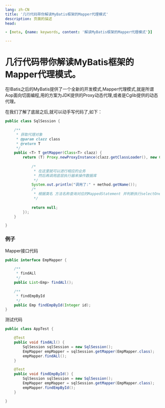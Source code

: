 ```yaml
---
lang: zh-CN   
title: '几行代码带你解读MyBatis框架的Mapper代理模式'  
description: 页面的描述  
head:

- [meta, {name: keywords, content: '解读MyBatis框架的Mapper代理模式'}]

---
```


# 几行代码带你解读MyBatis框架的Mapper代理模式。

在IBatis之后的MyBatis提供了一个全新的开发模式,Mapper代理模式,就是所谓Aop面向切面编程,用的方案为JDK提供的Proxy动态代理,或者是Cglib提供的动态代理。

在我们了解了底层之后,就可以动手写代码了,如下：

```java
public class SqlSession {

    /**
     * 获取代理对象  
     * @param clazz class
     * @return T
     */
    public <T> T getMapper(Class<T> clazz) {
        return (T) Proxy.newProxyInstance(clazz.getClassLoader(), new Class[]{clazz}, (proxy, method, args) -> {
          
            /*
             * 在这里就可以进行相应的业务
             * 然后再调用底层执行器来操作数据库
             */
            System.out.println("调用了:" + method.getName());
            /*
             * 根据类名 方法名称查询对应的MappedStatement 并判断执行selectOne 或 selectList 或 update
             */
            
            return null;
        });
    }

}

```

### 例子

Mapper接口代码

```java
public interface EmpMapper {

    /**
     * findALl
     */
    public List<Emp> findALl();

    /**
     * findEmpById
     */
    public Emp findEmpById(Integer id);
}
```

测试代码

```java
public class AppTest {

    @Test
    public void findALl() {
        SqlSession sqlSession = new SqlSession();
        EmpMapper empMapper = sqlSession.getMapper(EmpMapper.class);
        empMapper.findALl();
    }

    @Test
    public void findEmpById() {
        SqlSession sqlSession = new SqlSession();
        EmpMapper empMapper = sqlSession.getMapper(EmpMapper.class);
        empMapper.findEmpById();
    }

}
```

<Comment></Comment>
